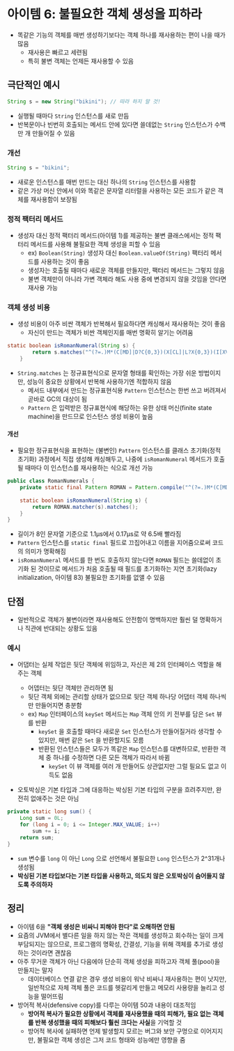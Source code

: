# 아이템 6: 불필요한 객체 생성을 피하라

- 똑같은 기능의 객체를 매번 생성하기보다는 객체 하나를 재사용하는 편이 나을 때가 많음
  - 재사용은 빠르고 세련됨
  - 특히 불변 객체는 언제든 재사용할 수 있음

## 극단적인 예시

```java
String s = new String("bikini"); // 따라 하지 말 것!
```

- 실행될 때마다 `String` 인스턴스를 새로 만듬
- 반복문이나 빈번히 호출되는 메서드 안에 있다면 쓸데없는 `String` 인스턴스가 수백만 개 만들어질 수 있음

### 개선

```java
String s = "bikini";
```

- 새로운 인스턴스를 매번 만드는 대신 하나의 `String` 인스턴스를 사용함
- 같은 가상 머신 안에서 이와 똑같은 문자열 리터럴을 사용하는 모든 코드가 같은 객체를 재사용함이 보장됨

### 정적 팩터리 메서드

- 생성자 대신 정적 팩터리 메서드(아이템 1)를 제공하는 불변 클래스에서는 정적 팩터리 메서드를 사용해 불필요한 객체 생성을 피할 수 있음
  - ex) `Boolean(String)` 생성자 대신 `Boolean.valueOf(String)` 팩터리 메서드를 사용하는 것이 좋음
  - 생성자는 호출될 때마다 새로운 객체를 만들지만, 팩터리 메서드는 그렇지 않음
  - 불변 객체만이 아니라 가변 객체라 해도 사용 중에 변경되지 않을 것임을 안다면 재사용 가능

### 객체 생성 비용

- 생성 비용이 아주 비싼 객체가 반복해서 필요하다면 캐싱해서 재사용하는 것이 좋음
  - 자신이 만드는 객체가 비싼 객체인지를 매번 명확히 알기는 어려움

```java
static boolean isRomanNumeral(String s) {
        return s.matches("^(?=.)M*(C[MD]|D?C{0,3})(X[CL]|L?X{0,3})(I[XV]|V?I{0,3})$");
    }
```

- `String.matches` 는 정규표현식으로 문자열 형태를 확인하는 가장 쉬운 방법이지만, 성능이 중요한 상황에서 반복해 사용하기엔 적합하지 않음
  - 메서드 내부에서 만드는 정규표현식용 `Pattern` 인스턴스는 한번 쓰고 버려져서 곧바로 GC의 대상이 됨
  - `Pattern` 은 입력받은 정규표현식에 해당하는 유한 상태 머신(finite state machine)을 만드므로 인스턴스 생성 비용이 높음

####  개선

- 필요한 정규표현식을 표현하는 (불변인) `Pattern` 인스턴스를 클래스 초기화(정적 초기화) 과정에서 직접 생성해 캐싱해두고, 나중에 `isRomanNumeral` 메서드가 호출될 때마다 이 인스턴스를 재사용하는 식으로 개선 가능

```java
public class RomanNumerals {
    private static final Pattern ROMAN = Pattern.compile("^(?=.)M*(C[MD]|D?C{0,3})(X[CL]|L?X{0,3})(I[XV]|V?I{0,3})$");
    
    static boolean isRomanNumeral(String s) {
        return ROMAN.matcher(s).matches();
    }
}
```

- 길이가 8인 문자열 기준으로 1.1μs에서 0.17μs로 약 6.5배 빨라짐
- `Pattern` 인스턴스를 `static final` 필드로 끄집어내고 이름을 지어줌으로써 코드의 의미가 명확해짐
- `isRomanNumeral` 메서드를 한 번도 호출하지 않는다면 `ROMAN` 필드는 쓸데없이 초기화 된 것이므로 메서드가 처음 호출될 때 필드를 초기화하는 지연 초기화(lazy initialization, 아이템 83) 불필요한 초기화를 없앨 수 있음

## 단점

- 일반적으로 객체가 불변이라면 재사용해도 안전함이 명백하지만 훨씬 덜 명확하거나 직관에 반대되는 상황도 있음

### 예시

- 어댑터는 실제 작업은 뒷단 객체에 위임하고, 자신은 제 2의 인터페이스 역할을 해주는 객체
  - 어뎁터는 뒷단 객체만 관리하면 됨
  - 뒷단 객체 외에는 관리할 상태가 없으므로 뒷단 객체 하나당 어댑터 객체 하나씩만 만들어지면 충분함
  - ex) `Map` 인터페이스의 `keySet` 메서드는 `Map` 객체 안의 키 전부를 담은 `Set` 뷰를 반환
    - `keySet` 을 호출할 때마다 새로운 `Set` 인스턴스가 만들어질거라 생각할 수 있지만, 매번 같은 `Set` 을 반환할지도 모름
    - 반환된 인스턴스들은 모두가 똑같은 `Map` 인스턴스를 대변하므로, 반환한 객체 중 하나를 수정하면 다른 모든 객체가 따라서 바뀜
      - `keySet` 이 뷰 객체를 여러 개 만들어도 상관없지만 그럴 필요도 없고 이득도 없음

- 오토박싱은 기본 타입과 그에 대응하는 박싱된 기본 타입의 구분을 흐려주지만, 완전히 없애주는 것은 아님

```java
private static long sum() {
    Long sum = 0L;
    for (long i = 0; i <= Integer.MAX_VALUE; i++)
        sum += i;
    return sum;
}
```

- `sum` 변수를 `long` 이 아닌 `Long` 으로 선언해서 불필요한 `Long` 인스턴스가 2^31개나 생성됨
- **박싱된 기본 타입보다는 기본 타입을 사용하고, 의도치 않은 오토박싱이 숨어들지 않도록 주의하자**

## 정리

- 아이템 6을 **"객체 생성은 비싸니 피해야 한다"로 오해하면 안됨**
- 요즘의 JVM에서 별다른 일을 하지 않는 작은 객체를 생성하고 회수하는 일이 크게 부담되지는 않으므로, 프로그램의 명확성, 간결성, 기능을 위해 객체를 추가로 생성하는 것이라면 괜찮음
- 아주 무거운 객체가 아닌 다음에야 단순히 객체 생성을 피하고자 객체 풀(pool)을 만들지는 말자
  - 데이터베이스 연결 같은 경우 생성 비용이 워낙 비싸니 재사용하는 편이 낫지만, 일반적으로 자체 객체 풀은 코드를 헷갈리게 만들고 메모리 사용량을 늘리고 성능을 떨어뜨림
- 방어적 복사(defensive copy)를 다루는 아이템 50과 내용이 대조적임
  - **방어적 복사가 필요한 상황에서 객체를 재사용했을 때의 피해가, 필요 없는 객체를 반복 생성했을 때의 피해보다 훨씬 크다는 사실**을 기억할 것
  - 방어적 복사에 실패하면 언제 발생할지 모르는 버그와 보안 구멍으로 이어지지만, 불필요한 객체 생성은 그저 코드 형태와 성능에만 영향을 줌
